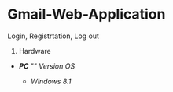 # Gmail-Web-Application
Login, Registrtation, Log out

1. Hardware
- <strong><em>PC <em/></strong>
  "" Version OS
  - <em>Windows 8.1<em/>
  
  
